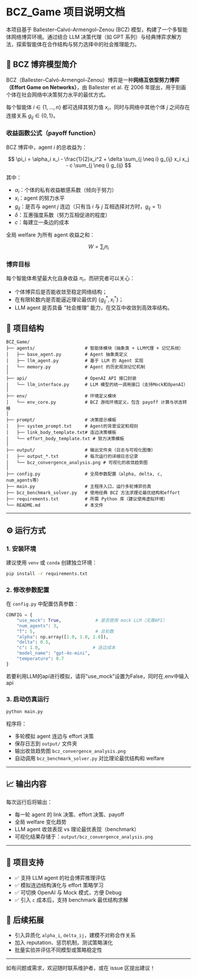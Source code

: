# BCZ\_Game 项目说明文档

本项目基于 Ballester–Calvó-Armengol–Zenou (BCZ) 模型，构建了一个多智能体网络博弈环境。通过结合 LLM 决策代理（如 GPT 系列）与经典博弈求解方法，探索智能体在合作结构与努力选择中的社会推理能力。

## 🎲 BCZ 博弈模型简介

BCZ（Ballester–Calvó-Armengol–Zenou）博弈是一种**网络互依型努力博弈（Effort Game on Networks）**，由 Ballester et al. 在 2006 年提出，用于刻画个体在社会网络中决策努力水平的最优方式。

每个智能体 $i \in \{1, ..., n\}$ 都可选择其努力值 $x_i$，同时与网络中其他个体 $j$ 之间存在连接关系 $g_{ij} \in \{0, 1\}$。

### 收益函数公式（payoff function）

BCZ 博弈中，agent $i$ 的总收益为：

$$
\pi_i = \alpha_i x_i - \frac{1}{2}x_i^2 + \delta \sum_{j \neq i} g_{ij} x_i x_j - c \sum_{j \neq i} g_{ij}
$$

其中：

* $\alpha_i$：个体的私有收益敏感系数（倾向于努力）
* $x_i$：agent 的努力水平
* $g_{ij}$：是否与 agent $j$ 连边（只有当 $i$ 与 $j$ 互相选择对方时，$g_{ij} = 1$）
* $\delta$：互惠强度系数（努力互相促进的程度）
* $c$：每建立一条边的成本

全局 welfare 为所有 agent 收益之和：

$$
W = \sum_i \pi_i
$$

### 博弈目标

每个智能体希望最大化自身收益 $\pi_i$，而研究者可以关心：

* 个体博弈后是否能收敛至稳定网络结构；
* 在有限轮数内是否能逼近理论最优的 $\{g_{ij}^*, x_i^*\}$；
* LLM agent 是否具备 “社会推理” 能力，在交互中收敛到高效率结构。


## 📁 项目结构

```
BCZ_Game/
├── agents/                   # 智能体模块（抽象类 + LLM代理 + 记忆系统）
│   ├── base_agent.py         # Agent 抽象类定义
│   ├── llm_agent.py          # 基于 LLM 的 Agent 实现
│   └── memory.py             # Agent 的历史观测记忆机制
│
├── api/                      # OpenAI API 接口封装
│   └── llm_interface.py      # LLM 模型的统一调用接口（支持Mock和OpenAI）
│
├── env/                      # 环境定义模块
│   └── env_core.py           # BCZ 游戏环境定义，包含 payoff 计算与状态转移
│
├── prompt/                   # 决策提示模板
│   ├── system_prompt.txt     # Agent的背景设定和规则
│   ├── link_body_template.txt# 连边决策模板
│   └── effort_body_template.txt # 努力决策模板
│
├── output/                   # 输出文件夹（日志与可视化图像）
│   ├── output_*.txt          # 每次运行的详细日志记录
│   └── bcz_convergence_analysis.png # 可视化的收敛趋势图
│
├── config.py                 # 全局参数配置（alpha, delta, c, num_agents等）
├── main.py                   # 主程序入口，运行多轮博弈仿真
├── bcz_benchmark_solver.py   # 使用经典 BCZ 方法求理论最优结构和effort
├── requirements.txt          # 所需 Python 库（建议使用虚拟环境）
└── README.md                 # 本文件
```

---

## ⚙️ 运行方式

### 1. 安装环境

建议使用 `venv` 或 `conda` 创建独立环境：

```bash
pip install -r requirements.txt
```

### 2. 修改参数配置

在 `config.py` 中配置仿真参数：

```python
CONFIG = {
    "use_mock": True,             # 是否使用 mock LLM（无需API）
    "num_agents": 3,
    "T": 5,                       # 总轮数
    "alpha": np.array([1.0, 1.0, 1.0]),
    "delta": 0.5,
    "c": 1.0,                    # 连边成本
    "model_name": "gpt-4o-mini",
    "temperature": 0.7
}
```

若要利用LLM的api进行模拟，请将"use_mock"设置为False，同时在.env中输入api

### 3. 启动仿真运行

```bash
python main.py
```

程序将：

* 多轮模拟 agent 连边与 effort 决策
* 保存日志到 `output/` 文件夹
* 输出收敛趋势图 `bcz_convergence_analysis.png`
* 自动调用 `bcz_benchmark_solver.py` 对比理论最优结构和 welfare

---

## 📈 输出内容

每次运行后将输出：

* 每一轮 agent 的 link 决策、effort 决策、payoff
* 全局 welfare 变化趋势
* LLM agent 收敛表现 vs 理论最优表现（benchmark）
* 可视化结果存储于：`output/bcz_convergence_analysis.png`

---

## 🧪 项目支持

* ✅ 支持 LLM agent 的社会博弈推理评估
* ✅ 模拟连边结构演化与 effort 策略学习
* ✅ 可切换 OpenAI 与 Mock 模式，方便 Debug
* ✅ 引入 `c` 成本后，支持 benchmark 最优结构求解

## 🧪 后续拓展

* 引入异质化 `alpha_i`, `delta_ij`，建模不对称合作关系
* 加入 reputation、惩罚机制，测试策略演化
* 批量实验并评估不同模型或策略稳定性

---

如有问题或需求，欢迎随时联系维护者，或在 issue 区提出建议！
